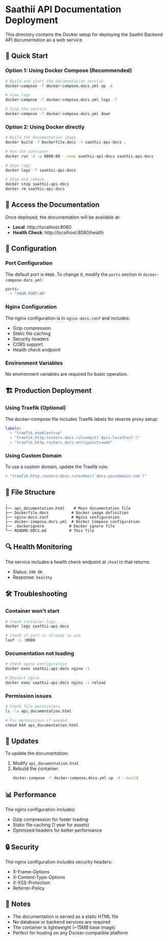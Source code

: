 # Saathii API Documentation Deployment

This directory contains the Docker setup for deploying the Saathii Backend API documentation as a web service.

## 🚀 Quick Start

### Option 1: Using Docker Compose (Recommended)

```bash
# Build and start the documentation service
docker-compose -f docker-compose.docs.yml up -d

# View logs
docker-compose -f docker-compose.docs.yml logs -f

# Stop the service
docker-compose -f docker-compose.docs.yml down
```

### Option 2: Using Docker directly

```bash
# Build the documentation image
docker build -f Dockerfile.docs -t saathii-api-docs .

# Run the container
docker run -d -p 8080:80 --name saathii-api-docs saathii-api-docs

# View logs
docker logs -f saathii-api-docs

# Stop and remove
docker stop saathii-api-docs
docker rm saathii-api-docs
```

## 📖 Access the Documentation

Once deployed, the documentation will be available at:

- **Local**: http://localhost:8080
- **Health Check**: http://localhost:8080/health

## 🔧 Configuration

### Port Configuration
The default port is `8080`. To change it, modify the `ports` section in `docker-compose.docs.yml`:

```yaml
ports:
  - "YOUR_PORT:80"
```

### Nginx Configuration
The nginx configuration is in `nginx-docs.conf` and includes:
- Gzip compression
- Static file caching
- Security headers
- CORS support
- Health check endpoint

### Environment Variables
No environment variables are required for basic operation.

## 🏗️ Production Deployment

### Using Traefik (Optional)
The docker-compose file includes Traefik labels for reverse proxy setup:

```yaml
labels:
  - "traefik.enable=true"
  - "traefik.http.routers.docs.rule=Host(`docs.localhost`)"
  - "traefik.http.routers.docs.entrypoints=web"
```

### Using Custom Domain
To use a custom domain, update the Traefik rule:

```yaml
- "traefik.http.routers.docs.rule=Host(`docs.yourdomain.com`)"
```

## 📁 File Structure

```
.
├── api_documentation.html    # Main documentation file
├── Dockerfile.docs          # Docker image definition
├── nginx-docs.conf          # Nginx configuration
├── docker-compose.docs.yml  # Docker Compose configuration
├── .dockerignore           # Docker ignore file
└── README-DOCS.md          # This file
```

## 🔍 Health Monitoring

The service includes a health check endpoint at `/health` that returns:
- Status: `200 OK`
- Response: `healthy`

## 🛠️ Troubleshooting

### Container won't start
```bash
# Check container logs
docker logs saathii-api-docs

# Check if port is already in use
lsof -i :8080
```

### Documentation not loading
```bash
# Check nginx configuration
docker exec saathii-api-docs nginx -t

# Restart nginx
docker exec saathii-api-docs nginx -s reload
```

### Permission issues
```bash
# Check file permissions
ls -la api_documentation.html

# Fix permissions if needed
chmod 644 api_documentation.html
```

## 🔄 Updates

To update the documentation:

1. Modify `api_documentation.html`
2. Rebuild the container:
   ```bash
   docker-compose -f docker-compose.docs.yml up -d --build
   ```

## 📊 Performance

The nginx configuration includes:
- Gzip compression for faster loading
- Static file caching (1 year for assets)
- Optimized headers for better performance

## 🔒 Security

The nginx configuration includes security headers:
- X-Frame-Options
- X-Content-Type-Options
- X-XSS-Protection
- Referrer-Policy

## 📝 Notes

- The documentation is served as a static HTML file
- No database or backend services are required
- The container is lightweight (~15MB base image)
- Perfect for hosting on any Docker-compatible platform
